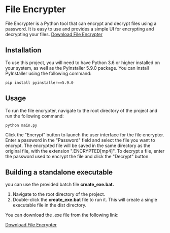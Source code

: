 # File Encrypter
File Encrypter is a Python tool that can encrypt and decrypt files using a password. It is easy to use and provides a simple UI for encrypting and decrypting your files.
[Download File Encrypter](https://github.com/KaViShKa99/file-encrypter/blob/main/dist/KaviyaEncrypter.exe "Download File Encrypter")

## Installation
To use this project, you will need to have Python 3.6 or higher installed on your system, as well as the PyInstaller 5.9.0 package. You can install PyInstaller using the following command:


`pip install pyinstaller==5.9.0`
## Usage
To run the file encrypter, navigate to the root directory of the project and run the following command:

`python main.py`

Click the "Encrypt" button to launch the user interface for the file encrypter. Enter a password in the "Password" field and select the file you want to encrypt. The encrypted file will be saved in the same directory as the original file, with the extension ".ENCRYPTED[mp4]". To decrypt a file, enter the password used to encrypt the file and click the "Decrypt" button.

## Building a standalone executable

you can use the provided batch file **create_exe.bat.**

1. Navigate to the root directory of the project.
2. Double-click the **create_exe.bat** file to run it. This will create a single executable file in the dist directory.

You can download the .exe file from the following link:

[Download File Encrypter](https://github.com/KaViShKa99/file-encrypter/blob/main/dist/KaviyaEncrypter.exe "Download File Encrypter")


